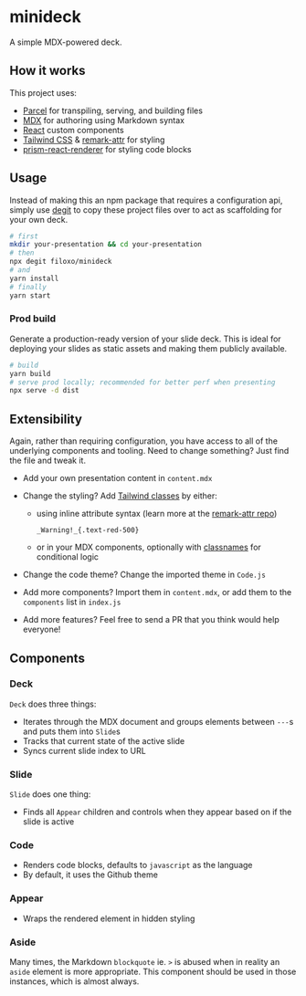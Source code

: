 # minideck

A simple MDX-powered deck.

## How it works

This project uses:

- [Parcel](https://parceljs.org/) for transpiling, serving, and building files
- [MDX](https://mdxjs.com/) for authoring using Markdown syntax
- [React](https://reactjs.org/) custom components
- [Tailwind CSS](https://tailwindcss.com/) & [remark-attr](https://github.com/arobase-che/remark-attr#readme) for styling
- [prism-react-renderer](https://github.com/FormidableLabs/prism-react-renderer) for styling code blocks

## Usage

Instead of making this an npm package that requires a configuration api, simply use [degit](https://github.com/Rich-Harris/degit) to copy these project files over to act as scaffolding for your own deck.

```sh
# first
mkdir your-presentation && cd your-presentation
# then
npx degit filoxo/minideck
# and
yarn install
# finally
yarn start
```

### Prod build

Generate a production-ready version of your slide deck. This is ideal for deploying your slides as static assets and making them publicly available.

```sh
# build
yarn build
# serve prod locally; recommended for better perf when presenting
npx serve -d dist
```

## Extensibility

Again, rather than requiring configuration, you have access to all of the underlying components and tooling. Need to change something? Just find the file and tweak it.

- Add your own presentation content in `content.mdx`
- Change the styling? Add [Tailwind classes](https://nerdcave.com/tailwind-cheat-sheet) by either:

  - using inline attribute syntax (learn more at the [remark-attr repo](https://github.com/arobase-che/remark-attr#readme))

    `_Warning!_{.text-red-500}`

  - or in your MDX components, optionally with [classnames](https://github.com/JedWatson/classnames#readme) for conditional logic

- Change the code theme? Change the imported theme in `Code.js`
- Add more components? Import them in `content.mdx`, or add them to the `components` list in `index.js`
- Add more features? Feel free to send a PR that you think would help everyone!

## Components

### Deck

`Deck` does three things:

- Iterates through the MDX document and groups elements between `---`s and puts them into `Slide`s
- Tracks that current state of the active slide
- Syncs current slide index to URL

### Slide

`Slide` does one thing:

- Finds all `Appear` children and controls when they appear based on if the slide is active

### Code

- Renders code blocks, defaults to `javascript` as the language
- By default, it uses the Github theme

### Appear

- Wraps the rendered element in hidden styling

### Aside

Many times, the Markdown `blockquote` ie. `>` is abused when in reality an `aside` element is more appropriate. This component should be used in those instances, which is almost always.
